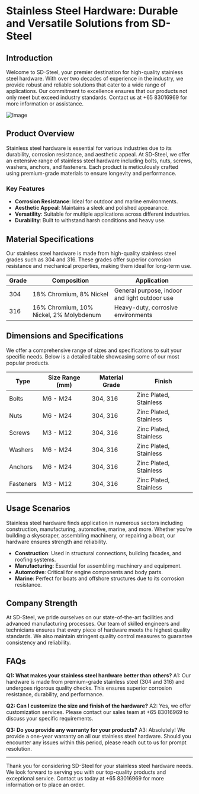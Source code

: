 # Stainless Steel Hardware: Durable and Versatile Solutions from SD-Steel

## Introduction
Welcome to SD-Steel, your premier destination for high-quality stainless steel hardware. With over two decades of experience in the industry, we provide robust and reliable solutions that cater to a wide range of applications. Our commitment to excellence ensures that our products not only meet but exceed industry standards. Contact us at +65 83016969 for more information or assistance.

![Image](https://github.com/user-attachments/assets/2567258e-e124-4816-932d-1809bd27ef0b)

## Product Overview
Stainless steel hardware is essential for various industries due to its durability, corrosion resistance, and aesthetic appeal. At SD-Steel, we offer an extensive range of stainless steel hardware including bolts, nuts, screws, washers, anchors, and fasteners. Each product is meticulously crafted using premium-grade materials to ensure longevity and performance.

### Key Features
- **Corrosion Resistance**: Ideal for outdoor and marine environments.
- **Aesthetic Appeal**: Maintains a sleek and polished appearance.
- **Versatility**: Suitable for multiple applications across different industries.
- **Durability**: Built to withstand harsh conditions and heavy use.

## Material Specifications
Our stainless steel hardware is made from high-quality stainless steel grades such as 304 and 316. These grades offer superior corrosion resistance and mechanical properties, making them ideal for long-term use.

| Grade | Composition | Application |
|-------|-------------|-------------|
| 304   | 18% Chromium, 8% Nickel | General purpose, indoor and light outdoor use |
| 316   | 16% Chromium, 10% Nickel, 2% Molybdenum | Heavy-duty, corrosive environments |

## Dimensions and Specifications
We offer a comprehensive range of sizes and specifications to suit your specific needs. Below is a detailed table showcasing some of our most popular products.

| Type        | Size Range (mm) | Material Grade | Finish          |
|-------------|-----------------|----------------|-----------------|
| Bolts       | M6 - M24        | 304, 316       | Zinc Plated, Stainless |
| Nuts        | M6 - M24        | 304, 316       | Zinc Plated, Stainless |
| Screws      | M3 - M12        | 304, 316       | Zinc Plated, Stainless |
| Washers     | M6 - M24        | 304, 316       | Zinc Plated, Stainless |
| Anchors     | M6 - M24        | 304, 316       | Zinc Plated, Stainless |
| Fasteners   | M3 - M12        | 304, 316       | Zinc Plated, Stainless |

## Usage Scenarios
Stainless steel hardware finds application in numerous sectors including construction, manufacturing, automotive, marine, and more. Whether you're building a skyscraper, assembling machinery, or repairing a boat, our hardware ensures strength and reliability.

- **Construction**: Used in structural connections, building facades, and roofing systems.
- **Manufacturing**: Essential for assembling machinery and equipment.
- **Automotive**: Critical for engine components and body parts.
- **Marine**: Perfect for boats and offshore structures due to its corrosion resistance.

## Company Strength
At SD-Steel, we pride ourselves on our state-of-the-art facilities and advanced manufacturing processes. Our team of skilled engineers and technicians ensures that every piece of hardware meets the highest quality standards. We also maintain stringent quality control measures to guarantee consistency and reliability.

## FAQs
**Q1: What makes your stainless steel hardware better than others?**
A1: Our hardware is made from premium-grade stainless steel (304 and 316) and undergoes rigorous quality checks. This ensures superior corrosion resistance, durability, and performance.

**Q2: Can I customize the size and finish of the hardware?**
A2: Yes, we offer customization services. Please contact our sales team at +65 83016969 to discuss your specific requirements.

**Q3: Do you provide any warranty for your products?**
A3: Absolutely! We provide a one-year warranty on all our stainless steel hardware. Should you encounter any issues within this period, please reach out to us for prompt resolution.

---

Thank you for considering SD-Steel for your stainless steel hardware needs. We look forward to serving you with our top-quality products and exceptional service. Contact us today at +65 83016969 for more information or to place an order.
